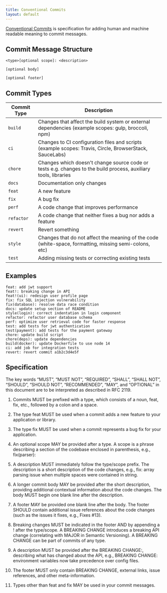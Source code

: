 ```yaml
---
title: Conventional Commits
layout: default
---
```


[Conventional Commits](https://www.conventionalcommits.org/) is specification for adding human and machine readable meaning to commit messages.

## Commit Message Structure

```
<type>[optional scope]: <description>

[optional body]

[optional footer]
```

## Commit Types

| Commit Type | Description                                                                                                     |
|-------------|-----------------------------------------------------------------------------------------------------------------|
| `build`     | Changes that affect the build system or external dependencies (example scopes: gulp, broccoli, npm)             |
| `ci`        | Changes to CI configuration files and scripts (example scopes: Travis, Circle, BrowserStack, SauceLabs)         |
| `chore`     | Changes which doesn't change source code or tests e.g. changes to the build process, auxiliary tools, libraries |
| `docs`      | Documentation only changes                                                                                      |
| `feat`      | A new feature                                                                                                   |
| `fix`       | A bug fix                                                                                                       |
| `perf`      | A code change that improves performance                                                                         |
| `refactor`  | A code change that neither fixes a bug nor adds a feature                                                       |
| `revert`    | Revert something                                                                                                |
| `style`     | Changes that do not affect the meaning of the code (white-space, formatting, missing semi-colons, etc)          |
| `test`      | Adding missing tests or correcting existing tests                                                               |

## Examples

```text
feat: add jwt support
feat!: breaking change in API
feat!(ui): redesign user profile page
fix: fix SQL injection vulnerability
fix(database): resolve data race condition
docs: update setup section of README
style(login): correct indentation in login component
refactor: refactor user database schema
perf: optimize user retrieval code for faster response
test: add tests for jwt authentication
test(payment): add tests for the payment gateway
chore: update build script
chore(deps): update dependencies
build(docker): update Dockerfile to use node 14
ci: add job for integration tests
revert: revert commit a1b2c3d4e5f
```

## Specification

The key words “MUST”, “MUST NOT”, “REQUIRED”, “SHALL”, “SHALL NOT”, “SHOULD”, “SHOULD NOT”, “RECOMMENDED”, “MAY”, and “OPTIONAL” in this document are to be interpreted as described in RFC 2119.

1. Commits MUST be prefixed with a type, which consists of a noun, feat, fix, etc., followed by a colon and a space.

2. The type feat MUST be used when a commit adds a new feature to your application or library.

3. The type fix MUST be used when a commit represents a bug fix for your application.

4. An optional scope MAY be provided after a type. A scope is a phrase describing a section of the codebase enclosed in parenthesis, e.g., fix(parser):

5. A description MUST immediately follow the type/scope prefix. The description is a short description of the code changes, e.g., fix: array parsing issue when multiple spaces were contained in string.

6. A longer commit body MAY be provided after the short description, providing additional contextual information about the code changes. The body MUST begin one blank line after the description.

7. A footer MAY be provided one blank line after the body. The footer SHOULD contain additional issue references about the code changes (such as the issues it fixes, e.g., Fixes #13).

8. Breaking changes MUST be indicated in the footer AND by appending a ! after the type/scope. A BREAKING CHANGE introduces a breaking API change (correlating with MAJOR in Semantic Versioning). A BREAKING CHANGE can be part of commits of any type.

9. A description MUST be provided after the BREAKING CHANGE:, describing what has changed about the API, e.g., BREAKING CHANGE: environment variables now take precedence over config files.

10. The footer MUST only contain BREAKING CHANGE, external links, issue references, and other meta-information.

11. Types other than feat and fix MAY be used in your commit messages.
